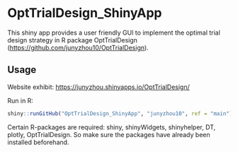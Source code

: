 # OptTrialDesign_ShinyApp
This shiny app provides a user friendly GUI to implement the optimal trial design strategy in R package OptTrialDesign (https://github.com/junyzhou10/OptTrialDesign). 

## Usage
Website exhibit:
https://junyzhou.shinyapps.io/OptTrialDesign/

Run in R: 

```r
shiny::runGitHub("OptTrialDesign_ShinyApp", "junyzhou10", ref = "main")
```

Certain R-packages are required: shiny, shinyWidgets, shinyhelper, DT, plotly, OptTrialDesign. So make sure the packages have already been installed beforehand.
